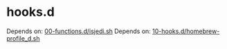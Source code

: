 # hooks.d

Depends on: [00-functions.d/isjedi.sh](../00-functions.d/isjedi.sh)
Depends on: [10-hooks.d/homebrew-profile_d.sh](../30-hooks.d/homebrew-profile_d.sh)

